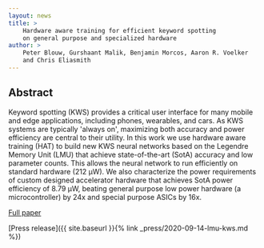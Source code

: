 ```yaml
---
layout: news
title: >
    Hardware aware training for efficient keyword spotting
    on general purpose and specialized hardware
author: >
    Peter Blouw, Gurshaant Malik, Benjamin Morcos, Aaron R. Voelker
    and Chris Eliasmith
---
```


Abstract
--------

Keyword spotting (KWS) provides a critical user interface for many
mobile and edge applications, including phones, wearables, and
cars. As KWS systems are typically 'always on', maximizing both
accuracy and power efficiency are central to their utility. In this
work we use hardware aware training (HAT) to build new KWS neural
networks based on the Legendre Memory Unit (LMU) that achieve
state-of-the-art (SotA) accuracy and low parameter counts. This allows
the neural network to run efficiently on standard hardware (212 μW). We
also characterize the power requirements of custom designed
accelerator hardware that achieves SotA power efficiency of 8.79 μW,
beating general purpose low power hardware (a microcontroller) by 24x
and special purpose ASICs by 16x.

[<span class="paperlink">Full paper</span>](https://arxiv.org/abs/2009.04465)

[<span class="prlink">Press release</span>]({{ site.baseurl }}{% link _press/2020-09-14-lmu-kws.md %})
